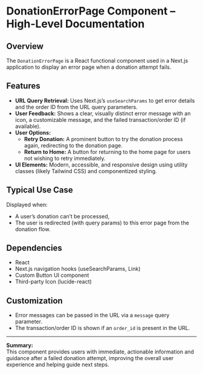 # DonationErrorPage Component – High-Level Documentation

## Overview

The `DonationErrorPage` is a React functional component used in a Next.js application to display an error page when a donation attempt fails.

## Features

- **URL Query Retrieval:** Uses Next.js’s `useSearchParams` to get error details and the order ID from the URL query parameters.
- **User Feedback:** Shows a clear, visually distinct error message with an icon, a customizable message, and the failed transaction/order ID (if available).
- **User Options:**
  - **Retry Donation:** A prominent button to try the donation process again, redirecting to the donation page.
  - **Return to Home:** A button for returning to the home page for users not wishing to retry immediately.
- **UI Elements:** Modern, accessible, and responsive design using utility classes (likely Tailwind CSS) and componentized styling.

## Typical Use Case

Displayed when:

- A user’s donation can’t be processed,
- The user is redirected (with query params) to this error page from the donation flow.

## Dependencies

- React
- Next.js navigation hooks (useSearchParams, Link)
- Custom Button UI component
- Third-party Icon (lucide-react)

## Customization

- Error messages can be passed in the URL via a `message` query parameter.
- The transaction/order ID is shown if an `order_id` is present in the URL.

---

**Summary:**  
This component provides users with immediate, actionable information and guidance after a failed donation attempt, improving the overall user experience and helping guide next steps.
